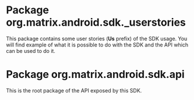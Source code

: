 # Package org.matrix.android.sdk._userstories

This package contains some user stories (**Us** prefix) of the SDK usage. You will find example of what it is possible to do with the SDK and the API which can be used to do it.

# Package org.matrix.android.sdk.api

This is the root package of the API exposed by this SDK.
